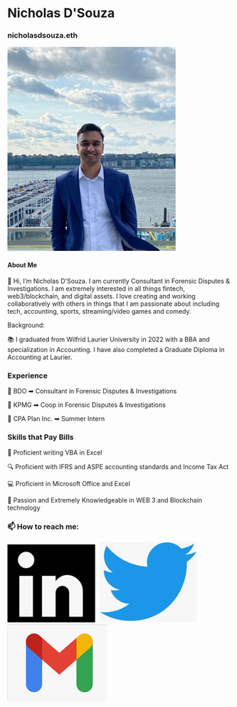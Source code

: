 # Nicholas D'Souza
### nicholasdsouza.eth

![Headshot][logo]

[logo]: https://raw.githubusercontent.com/nicholasdsouza17/nicholasdsouza17.github.io/main/final%20head%20shot%20web.JPG


#### About Me
👋 Hi, I’m Nicholas D'Souza. I am currently Consultant in Forensic Disputes & Investigations.
I am extremely interested in all things fintech, web3/blockchain, and digital assets.
I love creating and working collaboratively with others in things that I am passionate about including tech, accounting, sports, streaming/video games and comedy.

Background:

📚 I graduated from Wilfrid Laurier University in 2022 with a BBA and specialization in Accounting.   I have also completed a Graduate Diploma in Accounting at Laurier.

### Experience

  
📁 BDO ➡ Consultant in Forensic Disputes & Investigations 
  

📁 KPMG ➡ Coop in Forensic Disputes & Investigations
  

📑 CPA Plan Inc. ➡ Summer Intern 
</details>


### Skills that Pay Bills



💾 Proficient writing VBA in Excel


🔍 Proficient with IFRS and ASPE accounting standards and Income Tax Act
  

💻 Proficient in Microsoft Office and Excel
  

🌌 Passion and Extremely Knowledgeable in WEB 3 and Blockchain technology
 


  


### 📫 How to reach me:

*[![linkedin][logolinkedin]](https://www.linkedin.com/in/nicholas-d-souza-72269a158)*
*[![twitter][logotwitter]](https://twitter.com/em203ndsouza/)*
*[![email][logoemail]](mailto:nicholasdsouza17@gmail.com)*


[logolinkedin]: https://raw.githubusercontent.com/nicholasdsouza17/nicholasdsouza17.github.io/bb2d2be5767a27b0ff440085c2f1123708c22694/Linked%20in%20logo.JPG


[logotwitter]: https://raw.githubusercontent.com/nicholasdsouza17/nicholasdsouza17.github.io/main/twitter%20logo.JPG


[logoemail]: https://raw.githubusercontent.com/nicholasdsouza17/nicholasdsouza17.github.io/main/gmail%20logo.JPG


